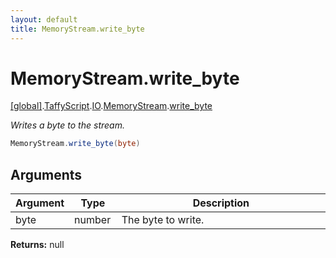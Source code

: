 ```yaml
---
layout: default
title: MemoryStream.write_byte
---
```


# MemoryStream.write_byte

[\[global\]]({{site.baseurl}}/docs/).[TaffyScript]({{site.baseurl}}/docs/TaffyScript/).[IO]({{site.baseurl}}/docs/TaffyScript/IO/).[MemoryStream]({{site.baseurl}}/docs/TaffyScript/IO/MemoryStream/).[write_byte]({{site.baseurl}}/docs/TaffyScript/IO/MemoryStream/write_byte/)

_Writes a byte to the stream._

```cs
MemoryStream.write_byte(byte)
```

## Arguments

<table>
  <col width="15%">
  <col width="15%">
  <thead>
    <tr>
      <th>Argument</th>
      <th>Type</th>
      <th>Description</th>
    </tr>
  </thead>
  <tbody>
    <tr>
      <td>byte</td>
      <td>number</td>
      <td>The byte to write.</td>
    </tr>
  </tbody>
</table>

**Returns:** null
